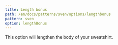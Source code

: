 ```yaml
---
title: Length bonus
path: /en/docs/patterns/sven/options/lengthbonus
pattern: sven
option: lengthBonus
---
```


This option will lengthen the body of your sweatshirt.